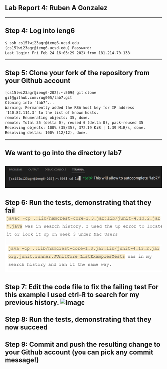 ## Lab Report 4: Ruben A Gonzalez
---
**Step 4: Log into ieng6**
---
```
$ ssh cs15lwi23agr@ieng6.ucsd.edu
(cs15lwi23agr@ieng6.ucsd.edu) Password:
Last login: Fri Feb 24 16:03:29 2023 from 181.214.70.138
```
---
**Step 5: Clone your fork of the repository from your Github account**
---
```
[cs15lwi23agr@ieng6-202]:~:509$ git clone git@github.com:rug005/lab7.git
Cloning into 'lab7'...
Warning: Permanently added the RSA host key for IP address '140.82.114.3' to the list of known hosts.
remote: Enumerating objects: 35, done.
remote: Total 35 (delta 0), reused 0 (delta 0), pack-reused 35
Receiving objects: 100% (35/35), 372.19 KiB | 1.39 MiB/s, done.
Resolving deltas: 100% (12/12), done.
```
---
We want to go into the directory lab7
---
![Image](lab7.png)
---
**Step 6: Run the tests, demonstrating that they fail**
![Image](javac.png)
---
**Step 7: Edit the code file to fix the failing test**
For this example I used ctrl-R to search for my previous history.
![Image](FAILURE.png)
---
**Step 8: Run the tests, demonstrating that they now succeed**
---
**Step 9: Commit and push the resulting change to your Github account (you can pick any commit message!)**
---
